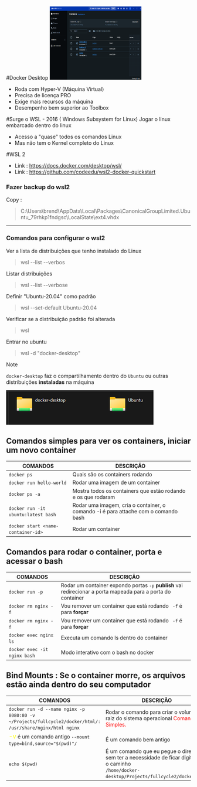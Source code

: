 #Docker Desktop 
<img src="image-docker.png" width=250 height=200>&nbsp;

- Roda com Hyper-V (Máquina Virtual)
- Precisa de licença PRO
- Exige mais recursos da máquina
- Desempenho bem superior ao Toolbox


#Surge o WSL  - 2016 ( Windows Subsystem for Linux)
Jogar o linux embarcado dentro do linux 
- Acesso a "quase" todos os comandos Linux
- Mas não tem o Kernel completo do Linux
  
 
 #WSL 2 
 - Link : https://docs.docker.com/desktop/wsl/
 - Link : https://github.com/codeedu/wsl2-docker-quickstart

### Fazer backup do wsl2

Copy :
>C:\Users\brend\AppData\Local\Packages\CanonicalGroupLimited.Ubuntu_79rhkp1fndgsc\LocalState\ext4.vhdx
___

### Comandos para configurar o wsl2

Ver a lista de distribuições que tenho instalado do Linux
>wsl --list --verbos


Listar distribuições
>wsl --list --verbose

Definir "Ubuntu-20.04" como padrão
>wsl --set-default Ubuntu-20.04

Verificar se a distribuição padrão foi alterada
>wsl

Entrar no ubuntu
> wsl -d "docker-desktop"


> [!NOTE]
> `docker-desktop` faz o compartilhamento dentro do `Ubuntu` ou outras distribuições **instaladas** na máquina 
>
> ![alt text](image.png)

## Comandos simples para ver os containers, iniciar um novo container

| COMANDOS   | DESCRIÇÃO |
| ------    | ------ |
| `docker ps` |  Quais são os containers rodando|
| `docker run hello-world` |Rodar uma imagem de um container|
| `docker ps -a` | Mostra todos os containers que estão rodando e os que rodaram|
| `docker run -it ubuntu:latest bash` | Rodar uma imagem, cria o container, o comando -i é para attache com o comando bash |
| `docker start <name-container-id>`   | Rodar um container |

## Comandos para rodar o container, porta e acessar o bash

| COMANDOS          | DESCRIÇÃO                          |
| ----------------- | ---------------------------------- |
| `docker run -p`   | Rodar um container expondo portas `-p` **publish** vai redirecionar a porta mapeada para a porta do container |
| `docker rm nginx -f`   | Vou remover um container que está rodando ` -f` é para **forçar** |
| `docker rm nginx -f`   | Vou remover um container que está rodando ` -f` é para **forçar** |
| `docker exec nginx ls`   |  Executa um comando ls dentro do container
| `docker exec -it nginx bash`   |  Modo interativo com o bash no docker |
 
## Bind Mounts : Se o container morre, os arquivos estão ainda dentro do seu computador 
| COMANDOS          | DESCRIÇÃO                          |
| ----------------- | ---------------------------------- |
| `docker run -d --name nginx -p 8080:80 -v ~/Projects/fullcycle2/docker/html/: /usr/share/nginx/html nginx`   | Rodar o comando para criar o volume na raiz do sistema operacional <span style="color:red;">Comando Simples.</span> |
| <span style="color:yellow;font-size:17px">-v</span> é um comando antigo `--mount type=bind,source="$(pwd)"/`   | É um comando bem antigo |
| `echo $(pwd)`| É um comando que eu pegue o diretorio, sem ter a necessidade de ficar digitando o caminho<br> `/home/docker-desktop/Projects/fullcycle2/docker/html` |